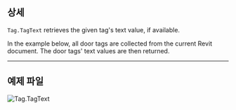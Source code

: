 ## 상세
`Tag.TagText` retrieves the given tag's text value, if available.

In the example below, all door tags are collected from the current Revit document. The door tags' text values are then returned.
___
## 예제 파일

![Tag.TagText](./Revit.Elements.Tag.TagText_img.jpg)

